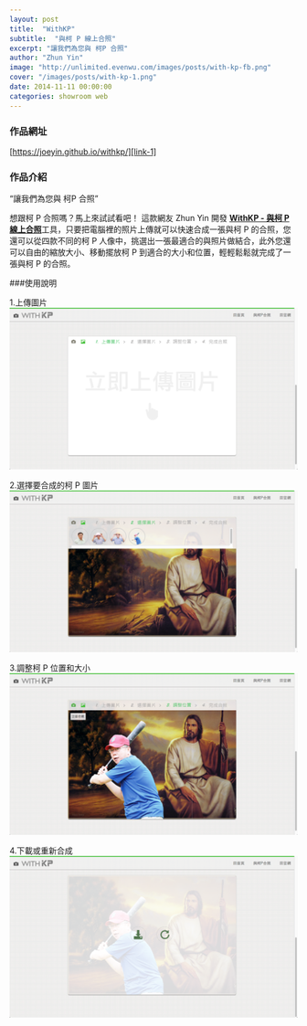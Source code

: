 ```yaml
---
layout: post
title:  "WithKP"
subtitle:  "與柯 P 線上合照"
excerpt: "讓我們為您與 柯P 合照"
author: "Zhun Yin"
image: "http://unlimited.evenwu.com/images/posts/with-kp-fb.png"
cover: "/images/posts/with-kp-1.png"
date: 2014-11-11 00:00:00
categories: showroom web
---
```


[link-1]:https://joeyin.github.io/withkp/

### 作品網址
[https://joeyin.github.io/withkp/][link-1]

### 作品介紹

<q class="right">讓我們為您與 柯P 合照</q>

想跟柯 P 合照嗎？馬上來試試看吧！
這款網友 Zhun Yin 開發 <strong>[WithKP - 與柯 P 線上合照][link-1]</strong>工具，只要把電腦裡的照片上傳就可以快速合成一張與柯 P 的合照，您還可以從四款不同的柯 P 人像中，挑選出一張最適合的與照片做結合，此外您還可以自由的縮放大小、移動擺放柯 P 到適合的大小和位置，輕輕鬆鬆就完成了一張與柯 P 的合照。

###使用說明

1.上傳圖片
![步驟一](/images/posts/with-kp-2.png)

2.選擇要合成的柯 P 圖片
![步驟二](/images/posts/with-kp-3.png)

3.調整柯 P 位置和大小
![步驟三](/images/posts/with-kp-4.png)

4.下載或重新合成
![步驟四](/images/posts/with-kp-5.png)
